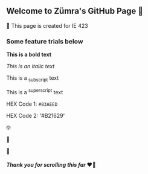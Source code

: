 ## Welcome to Zümra's GitHub Page 🦦

📕 This page is created for IE 423


### Some feature trials below

**This is a bold text**

_This is an italic text_

This is a <sub>subscript</sub> text

This is a <sup>superscript</sup> text

HEX Code 1: `#83AEED`

HEX Code 2: '#B21629'


🤓


👾


🌝


#### _Thank you for scrolling this far_ ❤️‍🔥
